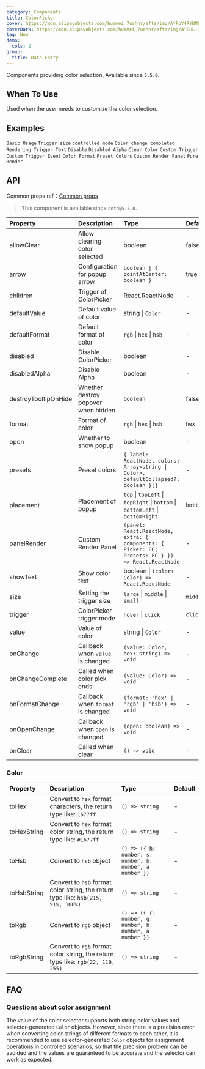```yaml
---
category: Components
title: ColorPicker
cover: https://mdn.alipayobjects.com/huamei_7uahnr/afts/img/A*PpY4RYNM8UcAAAAAAAAAAAAADrJ8AQ/original
coverDark: https://mdn.alipayobjects.com/huamei_7uahnr/afts/img/A*EHL-QYJofZsAAAAAAAAAAAAADrJ8AQ/original
tag: New
demo:
  cols: 2
group:
  title: Data Entry
---
```


Components providing color selection, Available since `5.5.0`.

## When To Use

Used when the user needs to customize the color selection.

## Examples

<!-- prettier-ignore -->
<code src="./demo/base.tsx">Basic Usage</code>
<code src="./demo/size.tsx">Trigger size</code>
<code src="./demo/controlled.tsx">controlled mode</code>
<code src="./demo/change-completed.tsx">Color change completed</code>
<code src="./demo/text-render.tsx">Rendering Trigger Text</code>
<code src="./demo/disabled.tsx">Disable</code>
<code src="./demo/disabled-alpha.tsx">Disabled Alpha</code>
<code src="./demo/allowClear.tsx">Clear Color</code>
<code src="./demo/trigger.tsx">Custom Trigger</code>
<code src="./demo/trigger-event.tsx">Custom Trigger Event</code>
<code src="./demo/format.tsx">Color Format</code>
<code src="./demo/presets.tsx">Preset Colors</code>
<code src="./demo/panel-render.tsx">Custom Render Panel</code>
<code src="./demo/pure-panel.tsx" debug>Pure Render</code>

## API

Common props ref：[Common props](/docs/react/common-props)

> This component is available since `antd@5.5.0`.

<!-- prettier-ignore -->
| Property | Description | Type | Default | Version |
| :-- | :-- | :-- | :-- | :-- |
| allowClear | 	Allow clearing color selected | boolean | false | |
| arrow | Configuration for popup arrow | `boolean \| { pointAtCenter: boolean }` | true | |
| children | Trigger of ColorPicker | React.ReactNode | - | |
| defaultValue | Default value of color | string \| `Color` | - | |
| defaultFormat | Default format of color | `rgb` \| `hex` \| `hsb` | - | 5.9.0 |
| disabled | Disable ColorPicker | boolean | - | |
| disabledAlpha | Disable Alpha | boolean | - | 5.8.0 |
| destroyTooltipOnHide | Whether destroy popover when hidden | `boolean` | false | 5.7.0 |
| format | Format of color | `rgb` \| `hex` \| `hsb` | `hex` | |
| open | Whether to show popup | boolean | - | |
| presets | Preset colors | `{ label: ReactNode, colors: Array<string \| Color>, defaultCollapsed?: boolean }[]` | - | `defaultCollapsed: 5.11.0` |
| placement | Placement of popup | `top` \| `topLeft` \| `topRight` \| `bottom` \| `bottomLeft` \| `bottomRight` | `bottomLeft` | |
| panelRender | Custom Render Panel | `(panel: React.ReactNode, extra: { components: { Picker: FC; Presets: FC } }) => React.ReactNode` | - | 5.7.0 |
| showText | Show color text | boolean \| `(color: Color) => React.ReactNode` | - | 5.7.0 |
| size | Setting the trigger size | `large` \| `middle` \| `small` | `middle` | 5.7.0 |
| trigger | ColorPicker trigger mode | `hover` \| `click` | `click` | |
| value | Value of color | string \| `Color` | - | |
| onChange | Callback when `value` is changed | `(value: Color, hex: string) => void` | - | |
| onChangeComplete | Called when color pick ends   | `(value: Color) => void` | - | 5.7.0 |
| onFormatChange | Callback when `format` is changed | `(format: 'hex' \| 'rgb' \| 'hsb') => void` | - | |
| onOpenChange | Callback when `open` is changed | `(open: boolean) => void` | - | |
| onClear | Called when clear | `() => void` | - | 5.6.0 |

### Color

<!-- prettier-ignore -->
| Property | Description | Type | Default |
| :-- | :-- | :-- | :-- |
| toHex | Convert to `hex` format characters, the return type like: `1677ff` | `() => string` | - |
| toHexString | Convert to `hex` format color string, the return type like: `#1677ff` | `() => string` | - |
| toHsb | Convert to `hsb` object  | `() => ({ h: number, s: number, b: number, a number })` | - |
| toHsbString | Convert to `hsb` format color string, the return type like: `hsb(215, 91%, 100%)` | `() => string` | - |
| toRgb | Convert to `rgb` object  | `() => ({ r: number, g: number, b: number, a number })` | - |
| toRgbString | Convert to `rgb` format color string, the return type like: `rgb(22, 119, 255)` | `() => string` | - |

## FAQ

### Questions about color assignment

The value of the color selector supports both string color values and selector-generated `Color` objects. However, since there is a precision error when converting color strings of different formats to each other, it is recommended to use selector-generated `Color` objects for assignment operations in controlled scenarios, so that the precision problem can be avoided and the values are guaranteed to be accurate and the selector can work as expected.
